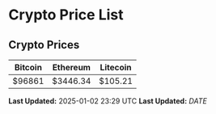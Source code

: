 # Crypto Price List

## Crypto Prices
| Bitcoin | Ethereum | Litecoin |
| ------- | -------- | -------- |
| $96861 | $3446.34 | $105.21 |
**Last Updated:** 2025-01-02 23:29 UTC
**Last Updated:** $DATE$

